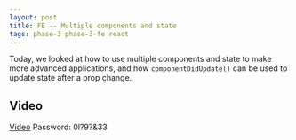 ```yaml
---
layout: post
title: FE -- Multiple components and state
tags: phase-3 phase-3-fe react
---
```


Today, we looked at how to use multiple components and state to make more advanced applications, and how `componentDidUpdate()` can be used to update state after a prop change.

## Video

[Video](https://us02web.zoom.us/rec/share/veMyK4DP8V1JcLf190SDB5EOFLr_X6a8g3QaqfBYnx7kPt5I5QTtpofATF48FjQK) Password: 0l?9?&33
